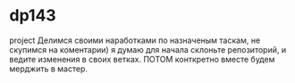 # dp143
project
Делимся своими наработками по назначеным таскам, не скупимся на коментарии)
я думаю для начала склоньте репозиторий, и ведите изменения в своих ветках. ПОТОМ конткретно вместе будем мерджить в мастер.
